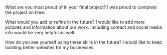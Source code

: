 What are you most proud of in your final project?
I was proud to complete the project on time.

What would you add or refine in the future?
I would like to add more pictures and information about our work. Including contact and social media info would be very helpful as well. 

How do you see yourself using these skills in the future?
I would like to keep building better websites for my businesses. 